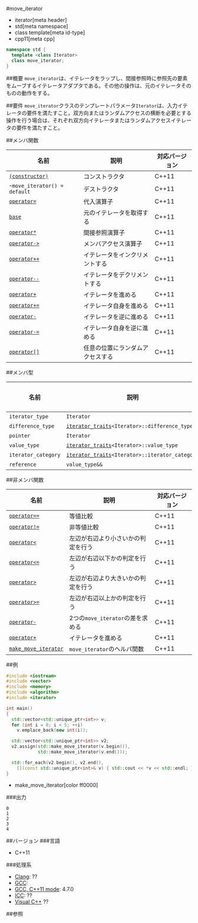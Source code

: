 #move_iterator
* iterator[meta header]
* std[meta namespace]
* class template[meta id-type]
* cpp11[meta cpp]

```cpp
namespace std {
  template <class Iterator>
  class move_iterator;
}
```

##概要
`move_iterator`は、イテレータをラップし、間接参照時に参照先の要素をムーブするイテレータアダプタである。その他の操作は、元のイテレータそのものの動作をする。


##要件
`move_iterator`クラスのテンプレートパラメータ`Iterator`は、入力イテレータの要件を満たすこと。双方向またはランダムアクセスの横断を必要とする操作を行う場合は、それぞれ双方向イテレータまたはランダムアクセスイテレータの要件を満たすこと。


##メンバ関数

| 名前 | 説明 | 対応バージョン |
|------------------------------------------------------|-------------|-------|
| [`(constructor)`](./move_iterator/op_constructor.md) | コンストラクタ | C++11 |
| `~move_iterator() = default`                         | デストラクタ | C++11 |
| [`operator=`](./move_iterator/op_assign.md)          | 代入演算子 | C++11 |
| [`base`](./move_iterator/base.md)                    | 元のイテレータを取得する | C++11 |
| [`operator*`](./move_iterator/op_deref.md)           | 間接参照演算子 | C++11 |
| [`operator->`](./move_iterator/op_arrow.md)          | メンバアクセス演算子 | C++11 |
| [`operator++`](./move_iterator/op_increment.md)      | イテレータをインクリメントする | C++11 |
| [`operator--`](./move_iterator/op_decrement.md)      | イテレータをデクリメントする | C++11 |
| [`operator+`](./move_iterator/op_unary_plus.md)      | イテレータを進める | C++11 |
| [`operator+=`](./move_iterator/op_plus_assign.md)    | イテレータ自身を進める | C++11 |
| [`operator-`](./move_iterator/op_unary_minus.md)     | イテレータを逆に進める | C++11 |
| [`operator-=`](./move_iterator/op_minus_assign.md)   | イテレータ自身を逆に進める | C++11 |
| [`operator[]`](./move_iterator/op_at.md)             | 任意の位置にランダムアクセスする | C++11 |


##メンバ型

| 名前 | 説明 | 対応バージョン |
|------------------------------------------------------|-------------|-------|
| `iterator_type` | `Iterator` | C++11 |
| `difference_type` | [`iterator_traits`](/reference/iterator/iterator_traits.md)`<Iterator>::difference_type` | C++11 |
| `pointer` | `Iterator` | C++11 |
| `value_type` | [`iterator_traits`](/reference/iterator/iterator_traits.md)`<Iterator>::value_type` | C++11 |
| `iterator_category` | [`iterator_traits`](/reference/iterator/iterator_traits.md)`<Iterator>::iterator_category` | C++11 |
| `reference` | `value_type&&` | C++11 |


##非メンバ関数

| 名前 | 説明 | 対応バージョン |
|------------------------------------------------------|-------------|-------|
| [`operator==`](./move_iterator/op_equal.md)         | 等値比較 | C++11 |
| [`operator!=`](./move_iterator/op_not_equal.md)     | 非等値比較 | C++11 |
| [`operator<`](./move_iterator/op_less.md)           | 左辺が右辺より小さいかの判定を行う | C++11 |
| [`operator<=`](./move_iterator/op_less_equal.md)    | 左辺が右辺以下かの判定を行う | C++11 |
| [`operator>`](./move_iterator/op_greater.md)        | 左辺が右辺より大きいかの判定を行う | C++11 |
| [`operator>=`](./move_iterator/op_greater_equal.md) | 左辺が右辺以上かの判定を行う | C++11 |
| [`operator-`](./move_iterator/op_minus.md)          | 2つの`move_iterator`の差を求める | C++11 |
| [`operator+`](./move_iterator/op_plus.md)           | イテレータを進める | C++11 |
| [`make_move_iterator`](./make_move_iterator.md)     | `move_iterator`のヘルパ関数 | C++11 |


##例
```cpp
#include <iostream>
#include <vector>
#include <memory>
#include <algorithm>
#include <iterator>

int main()
{
  std::vector<std::unique_ptr<int>> v;
  for (int i = 0; i < 5; ++i)
    v.emplace_back(new int(i));

  std::vector<std::unique_ptr<int>> v2;
  v2.assign(std::make_move_iterator(v.begin()),
            std::make_move_iterator(v.end()));

  std::for_each(v2.begin(), v2.end(),
    [](const std::unique_ptr<int>& v) { std::cout << *v << std::endl; });
}
```
* make_move_iterator[color ff0000]

###出力
```
0
1
2
3
4
```

##バージョン
###言語
- C++11

###処理系
- [Clang](/implementation.md#clang): ??
- [GCC](/implementation.md#gcc): 
- [GCC, C++11 mode](/implementation.md#gcc): 4.7.0
- [ICC](/implementation.md#icc): ??
- [Visual C++](/implementation.md#visual_cpp) ??


##参照

